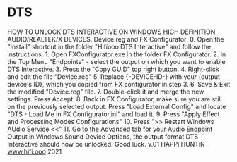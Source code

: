 # DTS
HOW TO UNLOCK DTS INTERACTIVE ON WINDOWS HIGH DEFINITION AUDIO/REALTEK/X DEVICES.  Device.reg and FX Configurator:  0. Open the "Install" shortcut in the folder "Hifiooo DTS Interactive" and follow the instructions.  1. Open FXConfigurator.exe in the folder FX Configurator.  2. In the Top Menu "Endpoints" - select the output on which you want to enable DTS Interactive.  3. Press the "Copy GUID" top right button.  4. Right-click and edit the file "Device.reg"  5. Replace {-DEVICE-ID-} with your {output device's ID}, which you copied from FX configurator in step 3.  6. Save &amp; Exit the modified "Device.reg" file.  7. Double-click it and merge the new settings. Press Accept.  8. Back in FX Configurator, make sure you are still on the previously selected output. Press "Load External Config" and locate "DTS - Load Me in FX Configurator.ini" and load it.  9. Press "Apply Effect and Processing Modes Configurations"  10. Press ">> Restart Windows AUdio Service &lt;&lt;"  11. Go to the Advanced tab for your Audio Endpoint Output in Windows Sound Device Options, the output format DTS Interactive should now be unlocked. Good luck.  v.01 HAPPi HUNTiN www.hifi.ooo 2021 
